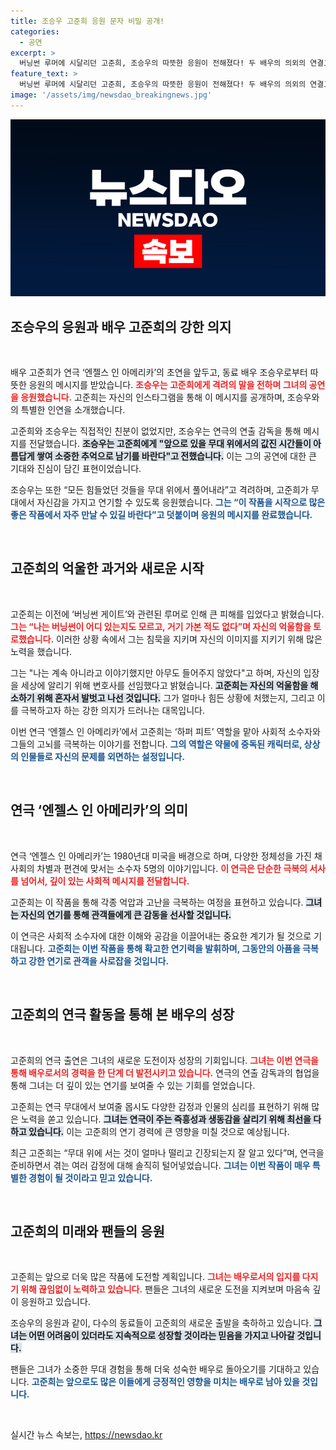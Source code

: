 ```yaml
---
title: 조승우 고준희 응원 문자 비밀 공개!
categories:
  - 공연
excerpt: >
  버닝썬 루머에 시달리던 고준희, 조승우의 따뜻한 응원이 전해졌다! 두 배우의 의외의 연결고리와 고준희의 연극 데뷔 소식을 놓치지 마세요!
feature_text: >
  버닝썬 루머에 시달리던 고준희, 조승우의 따뜻한 응원이 전해졌다! 두 배우의 의외의 연결고리와 고준희의 연극 데뷔 소식을 놓치지 마세요!
image: '/assets/img/newsdao_breakingnews.jpg'
---
```


<p><img src="/assets/img/newsdao_breakingnews.jpg" alt="ontimetimes 속보" /></p>

<h2 data-ke-size="size26">조승우의 응원과 배우 고준희의 강한 의지</h2>

<p data-ke-size="size16">&nbsp;</p>

<p>배우 고준희가 연극 ‘엔젤스 인 아메리카’의 초연을 앞두고, 동료 배우 조승우로부터 따뜻한 응원의 메시지를 받았습니다. <b><span style="color: #ee2323;">조승우는 고준희에게 격려의 말을 전하며 그녀의 공연을 응원했습니다.</span></b> 고준희는 자신의 인스타그램을 통해 이 메시지를 공개하며, 조승우와의 특별한 인연을 소개했습니다. </p>

<p>고준희와 조승우는 직접적인 친분이 없었지만, 조승우는 연극의 연출 감독을 통해 메시지를 전달했습니다. <b><span style="background-color: #21538527;">조승우는 고준희에게 "앞으로 있을 무대 위에서의 값진 시간들이 아름답게 쌓여 소중한 추억으로 남기를 바란다"고 전했습니다.</span></b> 이는 그의 공연에 대한 큰 기대와 진심이 담긴 표현이었습니다. </p>

<p>조승우는 또한 “모든 힘들었던 것들을 무대 위에서 풀어내라”고 격려하며, 고준희가 무대에서 자신감을 가지고 연기할 수 있도록 응원했습니다. <b><span style="color: #1a5490;">그는 “이 작품을 시작으로 많은 좋은 작품에서 자주 만날 수 있길 바란다”고 덧붙이며 응원의 메시지를 완료했습니다.</span></b> </p>

<p data-ke-size="size16">&nbsp;</p>

<h2 data-ke-size="size26">고준희의 억울한 과거와 새로운 시작</h2>

<p data-ke-size="size16">&nbsp;</p>

<p>고준희는 이전에 ‘버닝썬 게이트’와 관련된 루머로 인해 큰 피해를 입었다고 밝혔습니다. <b><span style="color: #ee2323;">그는 “나는 버닝썬이 어디 있는지도 모르고, 거기 가본 적도 없다”며 자신의 억울함을 토로했습니다.</span></b> 이러한 상황 속에서 그는 침묵을 지키며 자신의 이미지를 지키기 위해 많은 노력을 했습니다. </p>

<p>그는 "나는 계속 아니라고 이야기했지만 아무도 들어주지 않았다"고 하며, 자신의 입장을 세상에 알리기 위해 변호사를 선임했다고 밝혔습니다. <b><span style="background-color: #21538527;">고준희는 자신의 억울함을 해소하기 위해 혼자서 발벗고 나선 것입니다.</span></b> 그가 얼마나 힘든 상황에 처했는지, 그리고 이를 극복하고자 하는 강한 의지가 드러나는 대목입니다. </p>

<p>이번 연극 ‘엔젤스 인 아메리카’에서 고준희는 ‘하퍼 피트’ 역할을 맡아 사회적 소수자와 그들의 고뇌를 극복하는 이야기를 전합니다. <b><span style="color: #1a5490;">그의 역할은 약물에 중독된 캐릭터로, 상상의 인물들로 자신의 문제를 외면하는 설정입니다.</span></b> </p>

<p data-ke-size="size16">&nbsp;</p>

<h2 data-ke-size="size26">연극 ‘엔젤스 인 아메리카’의 의미</h2>

<p data-ke-size="size16">&nbsp;</p>

<p>연극 ‘엔젤스 인 아메리카’는 1980년대 미국을 배경으로 하며, 다양한 정체성을 가진 채 사회의 차별과 편견에 맞서는 소수자 5명의 이야기입니다. <b><span style="color: #ee2323;">이 연극은 단순한 극복의 서사를 넘어서, 깊이 있는 사회적 메시지를 전달합니다.</span></b> </p>

<p>고준희는 이 작품을 통해 각종 억압과 고난을 극복하는 여정을 표현하고 있습니다. <b><span style="background-color: #21538527;">그녀는 자신의 연기를 통해 관객들에게 큰 감동을 선사할 것입니다.</span></b> </p>

<p>이 연극은 사회적 소수자에 대한 이해와 공감을 이끌어내는 중요한 계기가 될 것으로 기대됩니다. <b><span style="color: #1a5490;">고준희는 이번 작품을 통해 확고한 연기력을 발휘하며, 그동안의 아픔을 극복하고 강한 연기로 관객을 사로잡을 것입니다.</span></b></p>

<p data-ke-size="size16">&nbsp;</p>

<h2 data-ke-size="size26">고준희의 연극 활동을 통해 본 배우의 성장</h2>

<p data-ke-size="size16">&nbsp;</p>

<p>고준희의 연극 출연은 그녀의 새로운 도전이자 성장의 기회입니다. <b><span style="color: #ee2323;">그녀는 이번 연극을 통해 배우로서의 경력을 한 단계 더 발전시키고 있습니다.</span></b> 연극의 연출 감독과의 협업을 통해 그녀는 더 깊이 있는 연기를 보여줄 수 있는 기회를 얻었습니다. </p>

<p>고준희는 연극 무대에서 보여줄 몹시도 다양한 감정과 인물의 심리를 표현하기 위해 많은 노력을 쏟고 있습니다. <b><span style="background-color: #21538527;">그녀는 연극이 주는 즉흥성과 생동감을 살리기 위해 최선을 다하고 있습니다.</span></b> 이는 고준희의 연기 경력에 큰 영향을 미칠 것으로 예상됩니다. </p>

<p>최근 고준희는 “무대 위에 서는 것이 얼마나 떨리고 긴장되는지 잘 알고 있다”며, 연극을 준비하면서 겪는 여러 감정에 대해 솔직히 털어넣었습니다. <b><span style="color: #1a5490;">그녀는 이번 작품이 매우 특별한 경험이 될 것이라고 믿고 있습니다.</span></b> </p>

<p data-ke-size="size16">&nbsp;</p>

<h2 data-ke-size="size26">고준희의 미래와 팬들의 응원</h2>

<p data-ke-size="size16">&nbsp;</p>

<p>고준희는 앞으로 더욱 많은 작품에 도전할 계획입니다. <b><span style="color: #ee2323;">그녀는 배우로서의 입지를 다지기 위해 끊임없이 노력하고 있습니다.</span></b> 팬들은 그녀의 새로운 도전을 지켜보며 마음속 깊이 응원하고 있습니다. </p>

<p>조승우의 응원과 같이, 다수의 동료들이 고준희의 새로운 출발을 축하하고 있습니다. <b><span style="background-color: #21538527;">그녀는 어떤 어려움이 있더라도 지속적으로 성장할 것이라는 믿음을 가지고 나아갈 것입니다.</span></b> </p>

<p>팬들은 그녀가 소중한 무대 경험을 통해 더욱 성숙한 배우로 돌아오기를 기대하고 있습니다. <b><span style="color: #1a5490;">고준희는 앞으로도 많은 이들에게 긍정적인 영향을 미치는 배우로 남아 있을 것입니다.</span></b> </p>

<p data-ke-size="size16"> &nbsp;</p>
실시간 뉴스 속보는, <a href="https://newsdao.kr" rel="dofollow">https://newsdao.kr</a>


